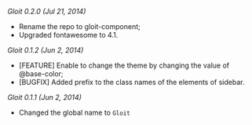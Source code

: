 *Gloit 0.2.0 (Jul 21, 2014)*

* Rename the repo to gloit-component;
* Upgraded fontawesome to 4.1.


*Gloit 0.1.2 (Jun 2, 2014)*

* [FEATURE] Enable to change the theme by changing the value of
  @base-color;
* [BUGFIX] Added prefix to the class names of the elements of sidebar.

*Gloit 0.1.1 (Jun 2, 2014)*

* Changed the global name to `Gloit`
